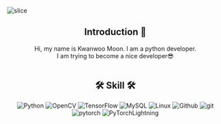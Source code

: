 <!-- ### Hi there  👋 -->

<!--
**kwanwoo02/kwanwoo02** is a ✨ _special_ ✨ repository because its `README.md` (this file) appears on your GitHub profile.
Here are some ideas to get you started:

- 🔭 I’m currently working on ...
- 🌱 I’m currently learning ...
- 👯 I’m looking to collaborate on ...
- 🤔 I’m looking for help with ...
- 💬 Ask me about ...
- 📫 How to reach me: ...
- 😄 Pronouns: ...
- ⚡ Fun fact: ...
-->
![slice](https://capsule-render.vercel.app/api?type=slice&color=auto&height=200&text=kwanwoo&fontAlign=70&rotate=13&fontAlignY=25&desc=python%20Artificial%20Intelligence%20Developer.&descAlign=70.&descAlignY=44)

<div align=center>
<!--소개-->

## Introduction :raised_hands:
Hi, my name is Kwanwoo Moon. I am a python developer.   
I am trying to become a nice developer😎
<br/><br/>
 
 
 <!--기술스택-->
  ## 🛠 Skill 🛠
![Python](https://img.shields.io/badge/Python-3776AB?style=for-the-badge&logo=Python&logoColor=white)
![OpenCV](https://img.shields.io/badge/opencv-5C3EE8?style=for-the-badge&logo=opencv&logoColor=black)
![TensorFlow](https://img.shields.io/badge/TensorFlow-FF6F00?style=for-the-badge&logo=TensorFlow&logoColor=white)
![MySQL](https://img.shields.io/badge/mysql-4479A1?style=for-the-badge&logo=mysql&logoColor=white)
![Linux](https://img.shields.io/badge/linux-FCC624?style=for-the-badge&logo=linux&logoColor=black)
![Github](https://img.shields.io/badge/github-181717?style=for-the-badge&logo=github&logoColor=white)
![git](https://img.shields.io/badge/git-F05032?style=for-the-badge&logo=git&logoColor=white)
![pytorch](https://img.shields.io/badge/PyTorch-EE4C2C?style=for-the-badge&logo=PyTorch&logoColor=white)
![PyTorchLightning](https://img.shields.io/badge/PyTorchLightning-792EE5?style=for-the-badge&logo=PyTorchLightning&logoColor=white)

<!--
![Anurag's GitHub stats](https://github-readme-stats.vercel.app/api?username=kwanwoo02&show_icons=true&theme=radical)
-->
